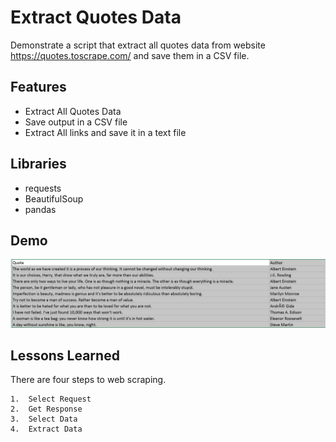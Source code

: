 
# Extract Quotes Data

Demonstrate a script that extract all quotes data from website https://quotes.toscrape.com/ and save them in a CSV file.





## Features

- Extract All Quotes Data
- Save output in a CSV file
- Extract All links and save it in a text file
## Libraries

- requests
- BeautifulSoup
- pandas
## Demo

![Data Output](https://github.com/SulemanMughal/Scrapping-Quotes/blob/main/scrape.PNG)
## Lessons Learned

There are four steps to web scraping.

    1.  Select Request
    2.  Get Response
    3.  Select Data
    4.  Extract Data

